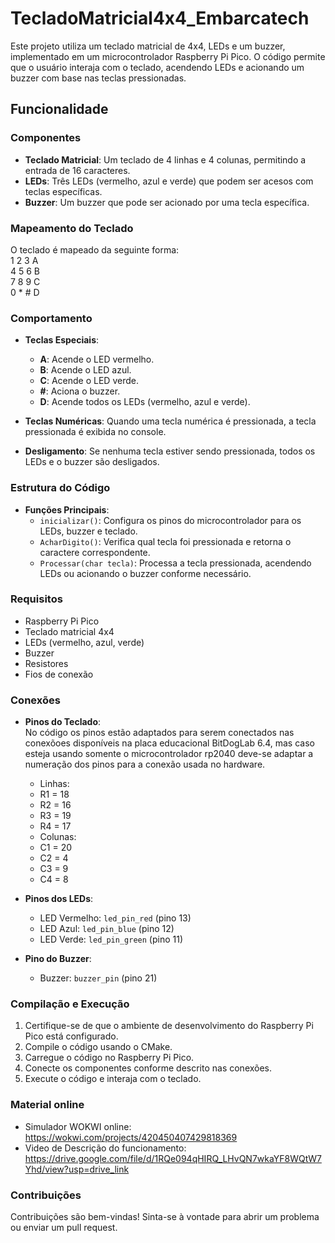# TecladoMatricial4x4_Embarcatech

Este projeto utiliza um teclado matricial de 4x4, LEDs e um buzzer, implementado em um microcontrolador Raspberry Pi Pico. O código permite que o usuário interaja com o teclado, acendendo LEDs e acionando um buzzer com base nas teclas pressionadas.

## Funcionalidade

### Componentes

- **Teclado Matricial**: Um teclado de 4 linhas e 4 colunas, permitindo a entrada de 16 caracteres.
- **LEDs**: Três LEDs (vermelho, azul e verde) que podem ser acesos com teclas específicas.
- **Buzzer**: Um buzzer que pode ser acionado por uma tecla específica.

### Mapeamento do Teclado

O teclado é mapeado da seguinte forma:<br/>
1  2  3  A <br/>
4  5  6  B <br/>
7  8  9  C <br/>
0  *  #  D <br/>


### Comportamento

- **Teclas Especiais**:
  - **A**: Acende o LED vermelho.
  - **B**: Acende o LED azul.
  - **C**: Acende o LED verde.
  - **#**: Aciona o buzzer.
  - **D**: Acende todos os LEDs (vermelho, azul e verde).

- **Teclas Numéricas**: Quando uma tecla numérica é pressionada, a tecla pressionada é exibida no console.

- **Desligamento**: Se nenhuma tecla estiver sendo pressionada, todos os LEDs e o buzzer são desligados.

### Estrutura do Código

- **Funções Principais**:
  - `inicializar()`: Configura os pinos do microcontrolador para os LEDs, buzzer e teclado.
  - `AcharDigito()`: Verifica qual tecla foi pressionada e retorna o caractere correspondente.
  - `Processar(char tecla)`: Processa a tecla pressionada, acendendo LEDs ou acionando o buzzer conforme necessário.

### Requisitos

- Raspberry Pi Pico
- Teclado matricial 4x4
- LEDs (vermelho, azul, verde)
- Buzzer
- Resistores 
- Fios de conexão

### Conexões

- **Pinos do Teclado**:<br/>
  No código os pinos estão adaptados para serem conectados nas conexõoes disponíveis na placa educacional
  BitDogLab 6.4, mas caso esteja usando somente o microcontrolador rp2040 deve-se adaptar a numeração dos pinos para a conexão
  usada no hardware.<br/>
  - Linhas:
  - R1 = 18
  - R2 = 16
  - R3 = 19
  - R4 = 17 
  - Colunas:
  - C1 = 20
  - C2 = 4
  - C3 = 9
  - C4 = 8

- **Pinos dos LEDs**:
  - LED Vermelho: `led_pin_red` (pino 13)
  - LED Azul: `led_pin_blue` (pino 12)
  - LED Verde: `led_pin_green` (pino 11)

- **Pino do Buzzer**:
  - Buzzer: `buzzer_pin` (pino 21)

### Compilação e Execução

1. Certifique-se de que o ambiente de desenvolvimento do Raspberry Pi Pico está configurado.
2. Compile o código usando o CMake.
3. Carregue o código no Raspberry Pi Pico.
4. Conecte os componentes conforme descrito nas conexões.
5. Execute o código e interaja com o teclado.

### Material online
- Simulador WOKWI online:<br/>
https://wokwi.com/projects/420450407429818369
- Video de Descrição do funcionamento:<br/>
https://drive.google.com/file/d/1RQe094qHIRQ_LHvQN7wkaYF8WQtW7Yhd/view?usp=drive_link

### Contribuições

Contribuições são bem-vindas! Sinta-se à vontade para abrir um problema ou enviar um pull request.

